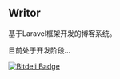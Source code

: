 ## Writor

基于Laravel框架开发的博客系统。

目前处于开发阶段...

[![Bitdeli Badge](https://d2weczhvl823v0.cloudfront.net/joychao/writor/trend.png)](https://bitdeli.com/free "Bitdeli Badge")

